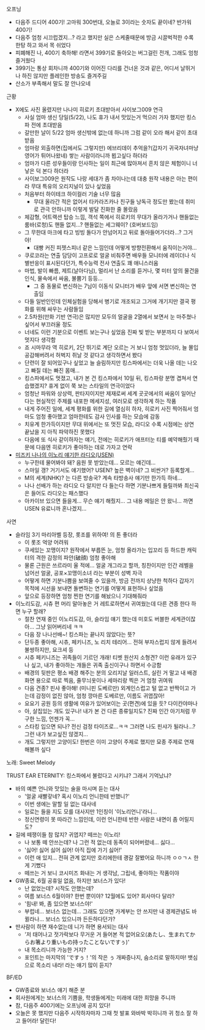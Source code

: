 오프닝

- 다음주 드디어 400기! 고마워 300번대, 오늘로 3이라는 숫자도 끝이네? 반가워 400기!
- 다음주 엄청 시끄럽겠지...? 라고 했지만 실은 스케줄때문에 방금 시끌벅적한 수록 한탕 하고 와서 목 쉬었다
- 피폐해진 나, 400기 축하해! 라면서 399기로 돌아오는 버그걸린 전개, 그래도 엄청 즐거웠다
- 399기는 통상 회차니까 400기와 이어진 다리를 건너온 것과 같은, 어디서 날뛰거나 하진 않지만 플레인한 방송도 즐겨주길
- 산소가 부족해서 말도 잘 안나오네

근황
- X에도 사진 올렸지만 나나미 히로키 초대받아서 사이보그009 연극
  - 사실 엄마 생신 당일(5/22), 나도 휴가 내서 맛있는거 먹으러 가자 했지만 킹스파 전에 초대받음
  - 갈만한 날이 5/22 엄마 생신밖에 없는데 하니까 그럼 같이 오라 해서 같이 초대받음
  - 엄마랑 외출하면(집에서도 그렇지만) 에브리데이 추억을?(갑자기 귀국자녀마냥 영어가 튀어나왔네) 쌓는 사람이라니까 뵙고싶다 하더라
  - 엄마가 다른 성우들이랑 인사하는 일이 최근에 많아져서 흔치 않은 체험이니 너 낳은 덕 본다 하더라
  - 사이보그009은 원작도 나랑 세대가 좀 차이나는데 대충 원작 내용은 아는 편이라 무대 특유의 오리지널이 있나 싶었음
  - 처음부터 하이테크 하이컬러 기술 너무 많음
    - 무대 올라간 적은 없어서 타카라즈카나 친구들 낭독극 정도만 봤는데 취미로 관극 안하니까 이렇게 발달 진화한 줄 몰랐음
  - 체감형, 어트랙션 탑승 느낌, 객석 쪽에서 히로키의 무대가 올라가거나 핸들없는 룸바(로청)도 핸들 없지...? 핸들없는 세그웨이? (호버보드임)
  - 그 무한대 마크에 타고 빙빙 돌다가 안넘어지고 뒤로 돌아들어가더라...? 그거야! 
    - 대빵 커진 피젯스피너 같은 느낌인데 어떻게 방향전환해서 움직이는거야...
  - 쿠로코라는 연출 담당이 고프로로 얼굴 비춰주면 배우들 모니터에 레이더나 식별반응이 표시된다던가, 특수능력 전사 연출도 꽤 애니스러움
  - 마법, 발이 빠름, 제트(날아다님), 멀리서 난 소리를 듣거나, 몇 미터 앞의 물건을 인식, 물속에서 싸움, 불뿜기 등등... 
    - 그 중 동물로 변신하는 7님이 이동식 모니터가 배우 앞에 서면 변신하는 연출임
  - 다들 일반인인데 인체실험을 당해서 병기로 개조되고 그거에 개기지만 결국 평화를 위해 싸우는 사람들임
  - 2.5차원(만화 기반 연극)은 많지만 모두의 얼굴을 2열에서 보면서 눈 마주쳤나 싶어서 부끄러울 정도
  - 너네도 이런 기분으로 이벤트 보는구나 싶었음 진짜 빛 받는 부분까지 다 보여서 멋지다 생각함
  - 죠 시마무라 역 히로키, 2단 뛰기로 계단 오르는 거 보니 엄청 멋있더라, 늘 몰입 공감해버려서 허벅지 쥐날 것 같다고 생각하면서 봤다
  - 단련이 잘 되어있구나 싶었고 늘 슬림하지만 킹스파에서는 더욱 나올 데는 나오고 빠질 데는 빠진 몸매...
  - 킹스파에서도 멋졌고, 내가 본 건 킹스파에서 10일 뒤, 킹스파랑 분명 겹쳐서 연습했겠지? 휴게 없이 쭉 보는 스타일의 연극이었다
  - 엄청난 파워와 상상력, 판타지이지만 제재로써 세계 곳곳에서의 싸움이 일어난다는 현실적인 주제를 내포한 메세지성, 여러모로 생각하게 하는 작품
  - 내게 주어진 일에, 세계 평화를 위한 길에 열심히 하자, 히로키 사진 찍어줘서 엄마도 엄청 좋아했고 엄마한테도 감사 인사를 하는 모습에 감동
  - 치유계 한가득이지만 무대 위에서는 또 멋진 모습, 라디오 수록 시점에는 상연 끝났을 지 아직 파악하진 못했다
  - 다음에 또 식사 같이하자는 얘기, 전에는 히로키가 애프터눈 티를 예약해줬기 때문에 다음엔 히로키가 좋아하는 데로 가자고 연락
- [미즈키 나나의 이노리 얘기한 라디오(USEN)](https://x.com/llterra98/status/1793511688060502287)
  - 누구한테 물어봐야 돼? 음원 못 받았는데... 모르는 얘긴데...
  - 스마일 갱? 거기서도 얘기했어? USEN? 높은 벽이네? 그 비싼거? 등록할게... 
  - M의 세계(NHK)? 는 다른 방송국? 계속 타방송사 얘기만 한가득 하네...
  - 나나 선배가 하는 라디오 다 알지만 다 들는다 하면 기분나쁘게 들릴까봐 최신곡은 들어도 라디오는 패스했다
  - 아카이브 있으면 들을게... 무슨 얘기 해줬지... 그 내용 메일은 안 왔니... 까면 USEN 유료니까 혼나겠지...

사연
- 슬라임 3기 마리아벨 등장, 롯조를 위하여! 의 톤 좋더라
  - 이 롯조 억양 어려워
  - 쿠세있는 꼬맹이지? 원작에서 부릅뜬 눈, 엄청 올라가는 입꼬리 등 하드한 캐릭터의 격한 감정의 파안(破顔) 엄청 좋아해
  - 물론 근원은 쓰르라미 울 적에... 얼굴 개그라고 할까, 칭찬이지만 인간 레벨을 넘어선 얼굴, 공포×꼬맹이소녀 라는 부분이 성벽 자극 
  - 어떻게 하면 기분나쁨을 보여줄 수 있을까, 방금 전까지 상냥한 척하다 갑자기 목적에 시선을 보내면 돌변하는 연기를 어떻게 표현하나 싶었음
  - 앞으로 등장하면 엄청 찐한 연기를 해놨으니 기대해줘라
- 이노리도감, 시츄 편 머리 말아놓은 거 레트로하면서 귀여웠는데 다른 견종 한다 하면 누구 할래?
  - 절찬 연재 중인 이노리도감, 아, 슬라임 얘기 했는데 미호도 버블한 세계관이잖아... 그냥 읽어버리네 ㅋㅋ 
  - 다음 장 나나선배~! 킹스파는 끝나지 않았다는 뜻?
  - 단두종 좋아해, 시츄, 페키니즈, 노 리치 테리어... 전혀 부자스럽지 않게 들려서 불쌍하지만, 요크셔 등
  - 시츄 페키니즈는 귀족들이 기르던 개래! 티벳 원산지 소형견? 이런 유래가 있구나 싶고, 내가 좋아하는 개들은 귀족 출신이구나 하면서 수긍함
  - 배경의 뒷판은 평소 배경 해주는 분의 오리지날 일러스트, 실린 거 말고 내 배경화면 용으로 따로 찍음, 줄무늬옷이나 세마리랑 찍은 거 엄청 귀여워
  - 다음 견종? 핀샤 좋아해! (미니핀 도베르만) 외계인스럽고 털 없고 반짝이고 가는데 감정이 없진 않아, 엄청 깡마른 도베르만, 이름도 귀엽잖아! 
  - 요요기 공원 등의 생활에 여유가 있어보이는 곳(편견)에 있을 듯? 다이칸야마나
  - 아, 살집있는 개도 있구나! 내가 본 건 다른 종류일지도? 진짜 인간 아기처럼 무구한 느낌, 언젠가 꼭...
  - 스타킹 입으면 되나? 전신 검정 타이즈로...ㅋㅋ 그러면 나도 핀샤가 될라나...? 그런 내가 보고싶진 않겠지...
  - 개도 그렇지만 고양이도! 한번은 이미 고양이 주제로 했지만 묘종 주제로 연재 해볼까 싶다

노래: Sweet Melody

TRUST EAR ETERNITY: 킹스파에서 불렀다고 시키냐? 그래서 기억났냐?
- 바의 예쁜 언니와 맛있는 술을 마시며 듣는 대사
  - '얼굴 새빨갛네? 혹시 이노리 언니한테 반했니?'
  - 이번 생에는 말할 일 없는 대사네
  - 일로는 들을 지도 모를 대사지만 1인칭이 '이노리언니'라니... 
  - 정신연령이 못 따라간 느낌인데, 이런 언니한테 반한 사람은 내면이 좀 어릴지도?
- 길에 떼쟁이들 참 많지? 귀엽지? 떼쓰는 이노리!
  - 나 보통 떼 안쓰는데? 나 그런 적 없는데 동족이 되어버렸네... 싫다...
  - '싫어! 싫어 싫어 싫어! 아직 집에 가기 싫어!'
  - 이런 애 있지... 전혀 관계 없지만 호리에한테 괭갈 잘봤어요 하니까 ㅇㅇㄱㅅ 한 게 기뻤다
  - 떼쓰는 거 보니 코시미즈 화내는 거 생각남, 그립네, 좋아하는 작품이야
- GW종료, 6월 공휴일 없음, 하지만 보너스가 있다!
  - 난 없었는데? 시작도 안했는데?
  - 여름 보너스 6월이야? 한번 뿐이야? 12월에도 있어? 회사마다 달라?
  - '힘내! 봐, 좀 있으면 보너스야!'
  - 부럽네... 보너스 없는데... 그래도 있으면 가계부는 안 쓰지만 내 경제관념도 바뀔라나... 보너스 있으니까 든든하다던가?
- 딴사람이 하면 재수없는데 니가 하면 용서되는 대사
  - '저 태어나고 젓가락보다 무거운 거 들어본 적 없어요오(あたし、生まれてからお箸より重いもの持ったことないですぅ)'
  - 내 목소리니까 가능한 거지?
  - 포인트는 마지막의 'ですぅ！'의 작은 ぅ 개짜증나지, 숨소리로 말하지마! 뱃심으로 목소리 내라! 라는 얘기 많이 듣지?

BF/ED
- GW종료와 보너스 얘기 해준 분
- 회사원에게는 보너스의 기쁨을, 학생들에게는 미래에 대한 희망을 주니까
- 참, 다음주 400기에는 오프닝에 공지 있다! 
- 오늘은 못 했지만 다음주 시작하자마자 그때 첫 발표 와바박 박히니까 귀 청소 잘 하고 들어라! 달린다!
